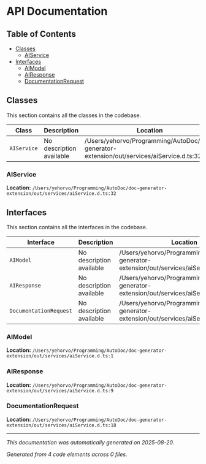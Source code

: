 # API Documentation

## Table of Contents

- [Classes](#classes)
  - [AIService](#aiservice)
- [Interfaces](#interfaces)
  - [AIModel](#aimodel)
  - [AIResponse](#airesponse)
  - [DocumentationRequest](#documentationrequest)

## Classes

This section contains all the classes in the codebase.

| Class | Description | Location |
|-------|-------------|----------|
| `AIService` | No description available | /Users/yehorvo/Programming/AutoDoc/doc-generator-extension/out/services/aiService.d.ts:32 |

### AIService

**Location:** `/Users/yehorvo/Programming/AutoDoc/doc-generator-extension/out/services/aiService.d.ts:32`

## Interfaces

This section contains all the interfaces in the codebase.

| Interface | Description | Location |
|-----------|-------------|----------|
| `AIModel` | No description available | /Users/yehorvo/Programming/AutoDoc/doc-generator-extension/out/services/aiService.d.ts:1 |
| `AIResponse` | No description available | /Users/yehorvo/Programming/AutoDoc/doc-generator-extension/out/services/aiService.d.ts:9 |
| `DocumentationRequest` | No description available | /Users/yehorvo/Programming/AutoDoc/doc-generator-extension/out/services/aiService.d.ts:18 |

### AIModel

**Location:** `/Users/yehorvo/Programming/AutoDoc/doc-generator-extension/out/services/aiService.d.ts:1`

### AIResponse

**Location:** `/Users/yehorvo/Programming/AutoDoc/doc-generator-extension/out/services/aiService.d.ts:9`

### DocumentationRequest

**Location:** `/Users/yehorvo/Programming/AutoDoc/doc-generator-extension/out/services/aiService.d.ts:18`


---

*This documentation was automatically generated on 2025-08-20.*

*Generated from 4 code elements across 0 files.*
